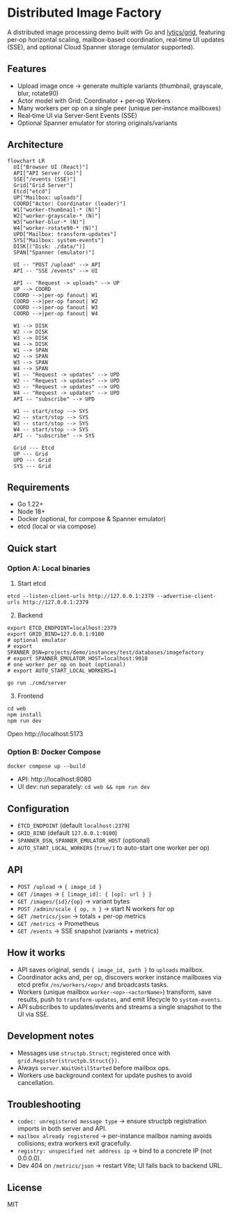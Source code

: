 # Distributed Image Factory

A distributed image processing demo built with Go and [lytics/grid](https://github.com/lytics/grid), featuring per‑op horizontal scaling, mailbox-based coordination, real‑time UI updates (SSE), and optional Cloud Spanner storage (emulator supported).

## Features
- Upload image once → generate multiple variants (thumbnail, grayscale, blur, rotate90)
- Actor model with Grid: Coordinator + per‑op Workers
- Many workers per op on a single peer (unique per‑instance mailboxes)
- Real‑time UI via Server‑Sent Events (SSE)
- Optional Spanner emulator for storing originals/variants

## Architecture

```mermaid
flowchart LR
  UI["Browser UI (React)"]
  API["API Server (Go)"]
  SSE["/events (SSE)"]
  Grid["Grid Server"]
  Etcd["etcd"]
  UP["Mailbox: uploads"]
  COORD["Actor: Coordinator (leader)"]
  W1["worker-thumbnail-* (N)"]
  W2["worker-grayscale-* (N)"]
  W3["worker-blur-* (N)"]
  W4["worker-rotate90-* (N)"]
  UPD["Mailbox: transform-updates"]
  SYS["Mailbox: system-events"]
  DISK[("Disk: ./data/")]
  SPAN["Spanner (emulator)"]

  UI -- "POST /upload" --> API
  API -- "SSE /events" --> UI

  API -- "Request -> uploads" --> UP
  UP --> COORD
  COORD -->|per‑op fanout| W1
  COORD -->|per‑op fanout| W2
  COORD -->|per‑op fanout| W3
  COORD -->|per‑op fanout| W4

  W1 --> DISK
  W2 --> DISK
  W3 --> DISK
  W4 --> DISK
  W1 --> SPAN
  W2 --> SPAN
  W3 --> SPAN
  W4 --> SPAN
  W1 -- "Request -> updates" --> UPD
  W2 -- "Request -> updates" --> UPD
  W3 -- "Request -> updates" --> UPD
  W4 -- "Request -> updates" --> UPD
  API -- "subscribe" --> UPD

  W1 -- start/stop --> SYS
  W2 -- start/stop --> SYS
  W3 -- start/stop --> SYS
  W4 -- start/stop --> SYS
  API -- "subscribe" --> SYS

  Grid --- Etcd
  UP --- Grid
  UPD --- Grid
  SYS --- Grid
```

## Requirements
- Go 1.22+
- Node 18+
- Docker (optional, for compose & Spanner emulator)
- etcd (local or via compose)

## Quick start
### Option A: Local binaries
1) Start etcd
```
etcd --listen-client-urls http://127.0.0.1:2379 --advertise-client-urls http://127.0.0.1:2379
```
2) Backend
```
export ETCD_ENDPOINT=localhost:2379
export GRID_BIND=127.0.0.1:9100
# optional emulator
# export SPANNER_DSN=projects/demo/instances/test/databases/imagefactory
# export SPANNER_EMULATOR_HOST=localhost:9010
# one worker per op on boot (optional)
# export AUTO_START_LOCAL_WORKERS=1

go run ./cmd/server
```
3) Frontend
```
cd web
npm install
npm run dev
```
Open http://localhost:5173

### Option B: Docker Compose
```
docker compose up --build
```
- API: http://localhost:8080
- UI dev: run separately: `cd web && npm run dev`

## Configuration
- `ETCD_ENDPOINT` (default `localhost:2379`)
- `GRID_BIND` (default `127.0.0.1:9100`)
- `SPANNER_DSN`, `SPANNER_EMULATOR_HOST` (optional)
- `AUTO_START_LOCAL_WORKERS` (`true/1` to auto-start one worker per op)

## API
- `POST /upload` → `{ image_id }`
- `GET /images` → `{ [image_id]: { [op]: url } }`
- `GET /images/{id}/{op}` → variant bytes
- `POST /admin/scale { op, n }` → start N workers for op
- `GET /metrics/json` → totals + per-op metrics
- `GET /metrics` → Prometheus
- `GET /events` → SSE snapshot (variants + metrics)

## How it works
- API saves original, sends `{ image_id, path }` to `uploads` mailbox.
- Coordinator acks and, per op, discovers worker instance mailboxes via etcd prefix `/ns/workers/<op>/` and broadcasts tasks.
- Workers (unique mailbox `worker-<op>-<actorName>`) transform, save results, push to `transform-updates`, and emit lifecycle to `system-events`.
- API subscribes to updates/events and streams a single snapshot to the UI via SSE.

## Development notes
- Messages use `structpb.Struct`; registered once with `grid.Register(structpb.Struct{})`.
- Always `server.WaitUntilStarted` before mailbox ops.
- Workers use background context for update pushes to avoid cancellation.

## Troubleshooting
- `codec: unregistered message type` → ensure structpb registration imports in both server and API.
- `mailbox already registered` → per-instance mailbox naming avoids collisions; extra workers exit gracefully.
- `registry: unspecified net address ip` → bind to a concrete IP (not 0.0.0.0).
- Dev 404 on `/metrics/json` → restart Vite; UI falls back to backend URL.

## License
MIT

